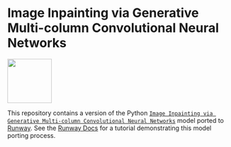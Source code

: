 # Image Inpainting via Generative Multi-column Convolutional Neural Networks

<a href="http://sdk.runwayml.com" target="_blank"><img src="https://runway.nyc3.cdn.digitaloceanspaces.com/assets/github/runway-badge.png" width=100/></a>

This repository contains a version of the Python [`Image Inpainting via Generative Multi-column Convolutional Neural Networks`](https://github.com/shepnerd/inpainting_gmcnn) model ported to [Runway](https://runwayml.com). See the [Runway Docs](https://docs.runwayapp.ai/#/importing) for a tutorial demonstrating this model porting process.